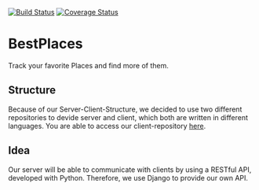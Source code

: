 [![Build Status](https://travis-ci.org/anonfreak/bestplaces-server.svg?branch=master)](https://travis-ci.org/anonfreak/bestplaces-server)
[![Coverage Status](https://coveralls.io/repos/github/anonfreak/bestplaces-server/badge.svg?branch=master)](https://coveralls.io/github/anonfreak/bestplaces-server?branch=master)
# BestPlaces
Track your favorite Places and find more of them.
## Structure
Because of our Server-Client-Structure, we decided to use two different repositories to devide server and client, which both are written in different languages. You are able to access our client-repository [here](http://github.com/anonfreak/bestplaces-client).
## Idea
Our server will be able to communicate with clients by using a RESTful API, developed with Python. Therefore, we use Django to provide our own API.
